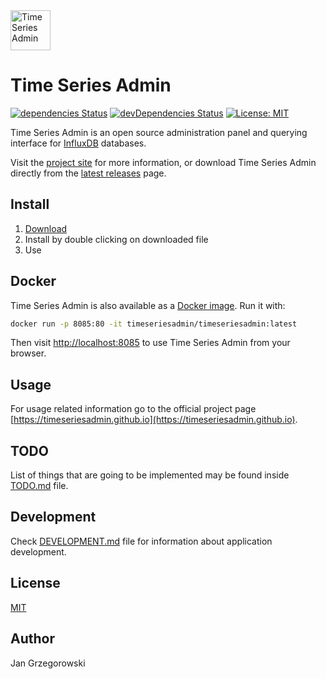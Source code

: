 <img src="https://timeseriesadmin.github.io/favicon.svg" alt="Time Series Admin" width="64" height="64" />

Time Series Admin
===

[![dependencies Status](https://david-dm.org/timeseriesadmin/timeseriesadmin/status.svg)](https://david-dm.org/timeseriesadmin/timeseriesadmin) [![devDependencies Status](https://david-dm.org/timeseriesadmin/timeseriesadmin/dev-status.svg)](https://david-dm.org/timeseriesadmin/timeseriesadmin?type=dev) [![License: MIT](https://img.shields.io/badge/License-MIT-blue.svg)](https://opensource.org/licenses/MIT)

Time Series Admin is an open source administration panel and querying interface for [InfluxDB](https://www.influxdata.com/time-series-platform/influxdb/) databases.

Visit the [project site](https://timeseriesadmin.github.io/) for more information, or download Time Series Admin directly from the [latest releases](https://github.com/timeseriesadmin/timeseriesadmin/releases/latest/) page.

## Install

1. [Download](https://timeseriesadmin.github.io/#download)
2. Install by double clicking on downloaded file
3. Use

## Docker

Time Series Admin is also available as a [Docker image](https://hub.docker.com/r/timeseriesadmin/timeseriesadmin/).
Run it with:

```bash
docker run -p 8085:80 -it timeseriesadmin/timeseriesadmin:latest
```

Then visit [http://localhost:8085](http://localhost:8085) to use Time Series Admin from your browser.

## Usage

For usage related information go to the official project page [https://timeseriesadmin.github.io](https://timeseriesadmin.github.io).

## TODO

List of things that are going to be implemented may be found inside [TODO.md](./TODO.md) file.

## Development

Check [DEVELOPMENT.md](./DEVELOPMENT.md) file for information about application development.

## License

[MIT](./LICENSE)

## Author

Jan Grzegorowski
